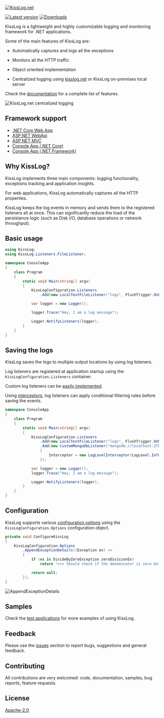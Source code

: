 [![KissLog.net](https://kisslog.net/cdn/KissLog/logos/kisslog-logo-64.png)](https://kisslog.net/)

[![Latest version](https://img.shields.io/nuget/v/KissLog.svg?style=flat-square&label=KissLog)](https://www.nuget.org/packages?q=kisslog) [![Downloads](https://img.shields.io/nuget/dt/KissLog.svg?style=flat-square&label=Downloads)](https://www.nuget.org/packages?q=kisslog)

KissLog is a lightweight and highly customizable logging and monitoring framework for .NET applications.

Some of the main features of KissLog are:

- Automatically captures and logs all the exceptions

- Monitors all the HTTP traffic

- Object oriented implementation

- Centralized logging using [kisslog.net](https://kisslog.net) or KissLog on-premises local server

Check the [documentation](https://github.com/KissLog-net/KissLog.Sdk/wiki) for a complete list of features.

![KissLog.net centralized logging](https://docs.kisslog.net/_images/centralized-logging.png)

## Framework support

- [.NET Core Web App](https://github.com/KissLog-net/KissLog.Sdk/wiki/.NET-Core-Web-App)
- [ASP.NET WebApi](https://github.com/KissLog-net/KissLog.Sdk/wiki/ASP.NET-WebApi)
- [ASP.NET MVC](https://github.com/KissLog-net/KissLog.Sdk/wiki/ASP.NET-MVC)
- [Console App (.NET Core)](https://github.com/KissLog-net/KissLog.Sdk/wiki/ConsoleApp-(.NET-Core))
- [Console App (.NET Framework)](https://github.com/KissLog-net/KissLog.Sdk/wiki/ConsoleApp-(.NET-Framework))

## Why KissLog?

KissLog implements three main components: logging functionality, exceptions tracking and application insights.

For web applications, KissLog automatically captures all the HTTP properties.

KissLog keeps the log events in memory and sends them to the registered listeners all at once. This can significantly reduce the load of the persistance logic (such as Disk I/O, database operations or network throughput).

## Basic usage

```csharp
using KissLog;
using KissLog.Listeners.FileListener;

namespace ConsoleApp
{
    class Program
    {
        static void Main(string[] args)
        {
            KissLogConfiguration.Listeners
                .Add(new LocalTextFileListener("logs", FlushTrigger.OnFlush));

            var logger = new Logger();

            logger.Trace("Hey, I am a log message");

            Logger.NotifyListeners(logger);
        }
    }
}
```

## Saving the logs

KissLog saves the logs to multiple output locations by using log listeners.

Log listeners are registered at application startup using the `KissLogConfiguration.Listeners` container.

Custom log listeners can be [easily implemented](https://github.com/KissLog-net/KissLog.Sdk/wiki/MongoDB-listener).

Using [interceptors](https://github.com/KissLog-net/KissLog.Sdk/wiki/Filtering-the-logs), log listeners can apply conditional filtering rules before saving the events.

```csharp
namespace ConsoleApp
{
    class Program
    {
        static void Main(string[] args)
        {
            KissLogConfiguration.Listeners
                .Add(new LocalTextFileListener("logs", FlushTrigger.OnMessage))
                .Add(new CustomMongoDbListener("mongodb://localhost:27017", "Logs")
                {
                    Interceptor = new LogLevelInterceptor(LogLevel.Information)
                });

            var logger = new Logger();
            logger.Trace("Hey, I am a log message");

            Logger.NotifyListeners(logger);
        }
    }
}
```

## Configuration

KissLog supports various [configuration options](https://github.com/KissLog-net/KissLog.Sdk/wiki/Configuration) using the ``KissLogConfiguration.Options`` configuration object.

```csharp
private void ConfigureKissLog
{
    KissLogConfiguration.Options
        .AppendExceptionDetails((Exception ex) =>
        {
            if (ex is DivideByZeroException zeroDivisionEx)
                return ">>> Should check if the denominator is zero before dividing";

            return null;
        });
}
```

![AppendExceptionDetails](https://raw.githubusercontent.com/wiki/KissLog-net/KissLog.Sdk/images/AppendExceptionDetails.png)

## Samples

Check the [test applications](https://github.com/KissLog-net/KissLog.Sdk/tree/master/testApps) for more examples of using KissLog.

## Feedback

Please use the [issues](https://github.com/KissLog-net/KissLog.Sdk/issues) section to report bugs, suggestions and general feedback.

## Contributing

All contributions are very welcomed: code, documentation, samples, bug reports, feature requests.

## License

[Apache-2.0](LICENSE.md)

